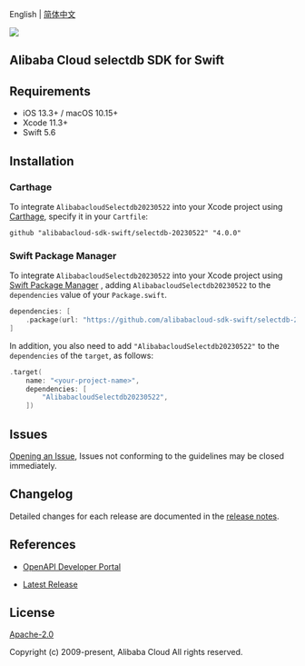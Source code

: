 English | [简体中文](README-CN.md)

![](https://aliyunsdk-pages.alicdn.com/icons/AlibabaCloud.svg)

## Alibaba Cloud selectdb SDK for Swift

## Requirements

- iOS 13.3+ / macOS 10.15+
- Xcode 11.3+
- Swift 5.6

## Installation

### Carthage

To integrate `AlibabacloudSelectdb20230522` into your Xcode project using [Carthage](https://github.com/Carthage/Carthage), specify it in your `Cartfile`:

```ogdl
github "alibabacloud-sdk-swift/selectdb-20230522" "4.0.0"
```

### Swift Package Manager

To integrate `AlibabacloudSelectdb20230522` into your Xcode project using [Swift Package Manager](https://swift.org/package-manager/) , adding `AlibabacloudSelectdb20230522` to the `dependencies` value of your `Package.swift`.

```swift
dependencies: [
    .package(url: "https://github.com/alibabacloud-sdk-swift/selectdb-20230522.git", from: "4.0.0")
]
```

In addition, you also need to add `"AlibabacloudSelectdb20230522"` to the `dependencies` of the `target`, as follows:

```swift
.target(
    name: "<your-project-name>",
    dependencies: [
        "AlibabacloudSelectdb20230522",
    ])
```

## Issues

[Opening an Issue](https://github.com/alibabacloud-sdk-swift/selectdb-20230522/issues/new), Issues not conforming to the guidelines may be closed immediately.

## Changelog

Detailed changes for each release are documented in the [release notes](./ChangeLog.txt).

## References

* [OpenAPI Developer Portal](https://next.api.alibabacloud.com/home)
- [Latest Release](https://github.com/alibabacloud-sdk-swift/selectdb-20230522)

## License

[Apache-2.0](http://www.apache.org/licenses/LICENSE-2.0)

Copyright (c) 2009-present, Alibaba Cloud All rights reserved.

